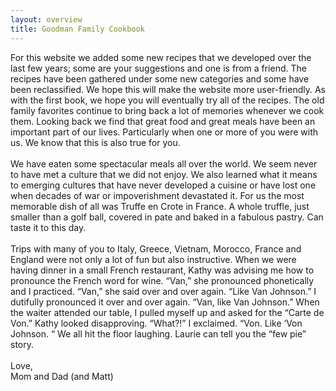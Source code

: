 ```yaml
---
layout: overview
title: Goodman Family Cookbook
---
```

For this website we added some new recipes that we developed over the last few years; some are your suggestions and one is from a friend.
The recipes have been gathered under some new categories and some have been reclassified.
We hope this will make the website more user-friendly. As with the first book, we hope you will eventually try all of the recipes.
The old family favorites continue to bring back a lot of memories whenever we cook them.
Looking back we find that great food and great meals have been an important part of our lives.
Particularly when one or more of you were with us. We know that this is also true for you.
<br><br>
We have eaten some spectacular meals all over the world. We seem never to have met a culture that we did not enjoy.
We also learned what it means to emerging cultures that have never developed a cuisine or have lost one when decades of war or impoverishment devastated it. For us the most memorable dish of all was Truffe en Crote in France.
A whole truffle, just smaller than a golf ball, covered in pate and baked in a fabulous pastry. Can taste it to this day.
<br><br>
Trips with many of you to Italy, Greece, Vietnam, Morocco, France and England were not only a lot of fun but also instructive.
When we were having dinner in a small French restaurant, Kathy was advising me how to pronounce the French word for wine.
“Van,” she pronounced phonetically and I practiced. “Van,” she said over and over again. “Like Van Johnson.”
I dutifully pronounced it over and over again. “Van, like Van Johnson.”
When the waiter attended our table, I pulled myself up and asked for the “Carte de Von.” Kathy looked disapproving. “What?!” I exclaimed. “Von. Like ‘Von Johnson. “
We all hit the floor laughing. Laurie can tell you the “few pie” story.
<br><br>
Love,<br>
Mom and Dad (and Matt)

